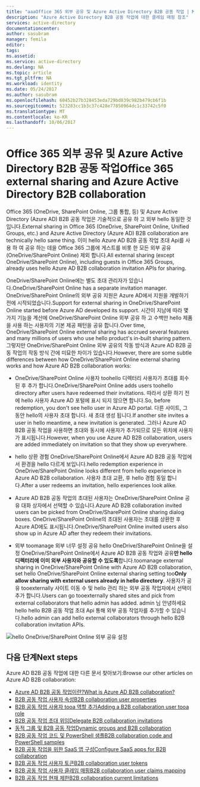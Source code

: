 ```yaml
---
title: "aaaOffice 365 외부 공유 및 Azure Active Directory B2B 공동 작업 | Microsoft Docs"
description: "Azure Active Directory B2B 공동 작업에 대한 클레임 매핑 참조"
services: active-directory
documentationcenter: 
author: sasubram
manager: femila
editor: 
tags: 
ms.assetid: 
ms.service: active-directory
ms.devlang: NA
ms.topic: article
ms.tgt_pltfrm: NA
ms.workload: identity
ms.date: 05/24/2017
ms.author: sasubram
ms.openlocfilehash: 60452b27b328453eda729bd839c982b479cb6f1b
ms.sourcegitcommit: 523283cc1b3c37c428e77850964dc1c33742c5f0
ms.translationtype: MT
ms.contentlocale: ko-KR
ms.lasthandoff: 10/06/2017
---
```

# <a name="office-365-external-sharing-and-azure-active-directory-b2b-collaboration"></a><span data-ttu-id="b652d-103">Office 365 외부 공유 및 Azure Active Directory B2B 공동 작업</span><span class="sxs-lookup"><span data-stu-id="b652d-103">Office 365 external sharing and Azure Active Directory B2B collaboration</span></span>

<span data-ttu-id="b652d-104">Office 365 (OneDrive, SharePoint Online, 그룹 통합, 등) 및 Azure Active Directory (Azure AD) B2B 공동 작업은 기술적으로 공유 하 고 외부 hello 동일한 것입니다.</span><span class="sxs-lookup"><span data-stu-id="b652d-104">External sharing in Office 365 (OneDrive, SharePoint Online, Unified Groups, etc.) and Azure Active Directory (Azure AD) B2B collaboration are technically hello same thing.</span></span> <span data-ttu-id="b652d-105">이미 hello Azure AD B2B 공동 작업 초대 Api를 사용 하 여 공유 하는 데을 Office 365 그룹에 게스트를 비롯 한 모든 외부 공유 (OneDrive/SharePoint Online) 제외 합니다.</span><span class="sxs-lookup"><span data-stu-id="b652d-105">All external sharing (except OneDrive/SharePoint Online), including guests in Office 365 Groups, already uses hello Azure AD B2B collaboration invitation APIs for sharing.</span></span>

<span data-ttu-id="b652d-106">OneDrive/SharePoint Online에는 별도 초대 관리자가 있습니다.</span><span class="sxs-lookup"><span data-stu-id="b652d-106">OneDrive/SharePoint Online has a separate invitation manager.</span></span> <span data-ttu-id="b652d-107">OneDrive/SharePoint Online의 외부 공유 지원은 Azure AD에서 지원을 개발하기 전에 시작되었습니다.</span><span class="sxs-lookup"><span data-stu-id="b652d-107">Support for external sharing in OneDrive/SharePoint Online started before Azure AD developed its support.</span></span> <span data-ttu-id="b652d-108">시간이 지남에 따라 몇 가지 기능을 계산에 OneDrive/SharePoint Online 외부 공유 하 고 수백만 hello 제품을 사용 하는 사용자의 기본 제공 패턴을 공유 합니다.</span><span class="sxs-lookup"><span data-stu-id="b652d-108">Over time, OneDrive/SharePoint Online external sharing has accrued several features and many millions of users who use hello product's in-built sharing pattern.</span></span> <span data-ttu-id="b652d-109">그렇지만 OneDrive/SharePoint Online 외부 공유의 작동 방식과 Azure AD B2B 공동 작업의 작동 방식 간에 미묘한 차이가 있습니다.</span><span class="sxs-lookup"><span data-stu-id="b652d-109">However, there are some subtle differences between how OneDrive/SharePoint Online external sharing works and how Azure AD B2B collaboration works:</span></span>

- <span data-ttu-id="b652d-110">OneDrive/SharePoint Online 사용자 toohello 디렉터리 사용자가 초대를 회수 된 후 추가 합니다.</span><span class="sxs-lookup"><span data-stu-id="b652d-110">OneDrive/SharePoint Online adds users toohello directory after users have redeemed their invitations.</span></span> <span data-ttu-id="b652d-111">따라서 상환 하기 전에 hello 사용자 Azure AD 포털에 표시 되지 않으면 합니다.</span><span class="sxs-lookup"><span data-stu-id="b652d-111">So, before redemption, you don't see hello user in Azure AD portal.</span></span> <span data-ttu-id="b652d-112">다른 사이트, 그 동안 hello의 사용자 초대 합니다. 새 초대 생성 됩니다.</span><span class="sxs-lookup"><span data-stu-id="b652d-112">If another site invites a user in hello meantime, a new invitation is generated.</span></span> <span data-ttu-id="b652d-113">그러나 Azure AD B2B 공동 작업을 사용하면 초대와 동시에 사용자가 추가되므로 모든 위치에 사용자가 표시됩니다.</span><span class="sxs-lookup"><span data-stu-id="b652d-113">However, when you use Azure AD B2B collaboration, users are added immediately on invitation so that they show up everywhere.</span></span>

- <span data-ttu-id="b652d-114">hello 상환 경험 OneDrive/SharePoint Online에서 Azure AD B2B 공동 작업에서 환경을 hello 다르게 보입니다.</span><span class="sxs-lookup"><span data-stu-id="b652d-114">hello redemption experience in OneDrive/SharePoint Online looks different from hello experience in Azure AD B2B collaboration.</span></span> <span data-ttu-id="b652d-115">사용자 초대 교환, 후 hello 경험 동일 합니다.</span><span class="sxs-lookup"><span data-stu-id="b652d-115">After a user redeems an invitation, hello experiences look alike.</span></span>

- <span data-ttu-id="b652d-116">Azure AD B2B 공동 작업의 초대된 사용자는 OneDrive/SharePoint Online 공유 대화 상자에서 선택할 수 있습니다.</span><span class="sxs-lookup"><span data-stu-id="b652d-116">Azure AD B2B collaboration invited users can be picked from OneDrive/SharePoint Online sharing dialog boxes.</span></span> <span data-ttu-id="b652d-117">OneDrive/SharePoint Online의 초대된 사용자는 초대를 상환한 후 Azure AD에도 표시됩니다.</span><span class="sxs-lookup"><span data-stu-id="b652d-117">OneDrive/SharePoint Online invited users also show up in Azure AD after they redeem their invitations.</span></span>

- <span data-ttu-id="b652d-118">외부 toomanage 외부 너무 설정 공유 hello OneDrive/SharePoint Online을 설정 OneDrive/SharePoint Online에서 Azure AD B2B 공동 작업와 공유**만 hello 디렉터리에 이미 외부 사용자와 공유할 수 있도록**합니다.</span><span class="sxs-lookup"><span data-stu-id="b652d-118">toomanage external sharing in OneDrive/SharePoint Online with Azure AD B2B collaboration, set hello OneDrive/SharePoint Online external sharing setting too**Only allow sharing with external users already in hello directory**.</span></span> <span data-ttu-id="b652d-119">사용자가 공유 tooexternally 사이트 이동 수 및 hello 관리 하는 외부 공동 작업자에서 선택이 추가 합니다.</span><span class="sxs-lookup"><span data-stu-id="b652d-119">Users can go tooexternally shared sites and pick from external collaborators that hello admin has added.</span></span> <span data-ttu-id="b652d-120">admin 님 안녕하세요 hello hello B2B 공동 작업 초대 Api 통해 외부 공동 작업자를 추가할 수 있습니다.</span><span class="sxs-lookup"><span data-stu-id="b652d-120">hello admin can add hello external collaborators through hello B2B collaboration invitation APIs.</span></span>

![hello OneDrive/SharePoint Online 외부 공유 설정](media/active-directory-b2b-o365-external-user/odsp-sharing-setting.png)

## <a name="next-steps"></a><span data-ttu-id="b652d-122">다음 단계</span><span class="sxs-lookup"><span data-stu-id="b652d-122">Next steps</span></span>

<span data-ttu-id="b652d-123">Azure AD B2B 공동 작업에 대한 다른 문서 찾아보기:</span><span class="sxs-lookup"><span data-stu-id="b652d-123">Browse our other articles on Azure AD B2B collaboration:</span></span>

* [<span data-ttu-id="b652d-124">Azure AD B2B 공동 작업이란?</span><span class="sxs-lookup"><span data-stu-id="b652d-124">What is Azure AD B2B collaboration?</span></span>](active-directory-b2b-what-is-azure-ad-b2b.md)
* [<span data-ttu-id="b652d-125">B2B 공동 작업 사용자 속성</span><span class="sxs-lookup"><span data-stu-id="b652d-125">B2B collaboration user properties</span></span>](active-directory-b2b-user-properties.md)
* [<span data-ttu-id="b652d-126">B2B 공동 작업 사용자 tooa 역할 추가</span><span class="sxs-lookup"><span data-stu-id="b652d-126">Adding a B2B collaboration user tooa role</span></span>](active-directory-b2b-add-guest-to-role.md)
* [<span data-ttu-id="b652d-127">B2B 공동 작업 초대 위임</span><span class="sxs-lookup"><span data-stu-id="b652d-127">Delegate B2B collaboration invitations</span></span>](active-directory-b2b-delegate-invitations.md)
* [<span data-ttu-id="b652d-128">동적 그룹 및 B2B 공동 작업</span><span class="sxs-lookup"><span data-stu-id="b652d-128">Dynamic groups and B2B collaboration</span></span>](active-directory-b2b-dynamic-groups.md)
* [<span data-ttu-id="b652d-129">B2B 공동 작업 코드 및 PowerShell 샘플</span><span class="sxs-lookup"><span data-stu-id="b652d-129">B2B collaboration code and PowerShell samples</span></span>](active-directory-b2b-code-samples.md)
* [<span data-ttu-id="b652d-130">B2B 공동 작업을 위한 SaaS 앱 구성</span><span class="sxs-lookup"><span data-stu-id="b652d-130">Configure SaaS apps for B2B collaboration</span></span>](active-directory-b2b-configure-saas-apps.md)
* [<span data-ttu-id="b652d-131">B2B 공동 작업 사용자 토큰</span><span class="sxs-lookup"><span data-stu-id="b652d-131">B2B collaboration user tokens</span></span>](active-directory-b2b-user-token.md)
* [<span data-ttu-id="b652d-132">B2B 공동 작업 사용자 클레임 매핑</span><span class="sxs-lookup"><span data-stu-id="b652d-132">B2B collaboration user claims mapping</span></span>](active-directory-b2b-claims-mapping.md)
* [<span data-ttu-id="b652d-133">B2B 공동 작업 현재 제한</span><span class="sxs-lookup"><span data-stu-id="b652d-133">B2B collaboration current limitations</span></span>](active-directory-b2b-current-limitations.md)
